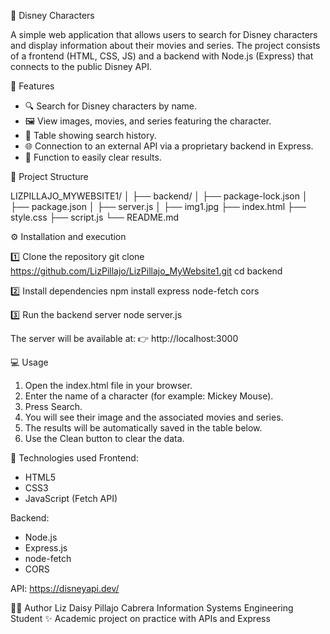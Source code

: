 🏰 Disney Characters

A simple web application that allows users to search for Disney characters and display information about their movies and series.
The project consists of a frontend (HTML, CSS, JS) and a backend with Node.js (Express) that connects to the public Disney API.

📌 Features

- 🔍 Search for Disney characters by name.
- 🖼️ View images, movies, and series featuring the character.
- 🧾 Table showing search history.
- 🌐 Connection to an external API via a proprietary backend in Express.
- 🧹 Function to easily clear results.

🧩 Project Structure

LIZPILLAJO_MYWEBSITE1/
│
├── backend/
│   ├── package-lock.json
│   ├── package.json
│   ├── server.js
│
├── img1.jpg
├── index.html
├── style.css
├── script.js
└── README.md

⚙️ Installation and execution

1️⃣ Clone the repository
git clone https://github.com/LizPillajo/LizPillajo_MyWebsite1.git
cd backend

2️⃣ Install dependencies
npm install express node-fetch cors

3️⃣ Run the backend server
node server.js

The server will be available at:
👉 http://localhost:3000

💻 Usage
1. Open the index.html file in your browser.
2. Enter the name of a character (for example: Mickey Mouse).
3. Press Search.
4. You will see their image and the associated movies and series.
5. The results will be automatically saved in the table below.
6. Use the Clean button to clear the data.

🧠 Technologies used
Frontend:
- HTML5
- CSS3
- JavaScript (Fetch API)

Backend:
- Node.js
- Express.js
- node-fetch
- CORS

API:
https://disneyapi.dev/

🧑‍💻 Author
Liz Daisy Pillajo Cabrera
Information Systems Engineering Student
✨ Academic project on practice with APIs and Express